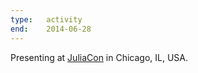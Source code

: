 ```yaml
---
type:   activity
end:    2014-06-28
---
```


Presenting at [JuliaCon][juliacon] in Chicago, IL, USA.

[juliacon]: http://juliacon.org/
